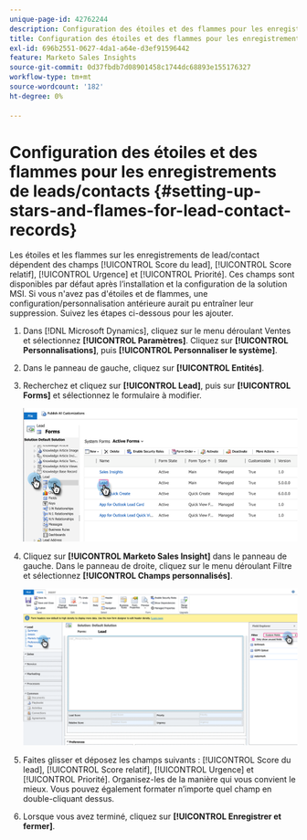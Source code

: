 ```yaml
---
unique-page-id: 42762244
description: Configuration des étoiles et des flammes pour les enregistrements de leads/contacts - Documents Marketo - Documentation du produit
title: Configuration des étoiles et des flammes pour les enregistrements de leads/contacts
exl-id: 696b2551-0627-4da1-a64e-d3ef91596442
feature: Marketo Sales Insights
source-git-commit: 0d37fbdb7d08901458c1744dc68893e155176327
workflow-type: tm+mt
source-wordcount: '182'
ht-degree: 0%

---
```


# Configuration des étoiles et des flammes pour les enregistrements de leads/contacts {#setting-up-stars-and-flames-for-lead-contact-records}

Les étoiles et les flammes sur les enregistrements de lead/contact dépendent des champs [!UICONTROL Score du lead], [!UICONTROL Score relatif], [!UICONTROL Urgence] et [!UICONTROL Priorité]. Ces champs sont disponibles par défaut après l’installation et la configuration de la solution MSI. Si vous n&#39;avez pas d&#39;étoiles et de flammes, une configuration/personnalisation antérieure aurait pu entraîner leur suppression. Suivez les étapes ci-dessous pour les ajouter.

1. Dans [!DNL Microsoft Dynamics], cliquez sur le menu déroulant Ventes et sélectionnez **[!UICONTROL Paramètres]**. Cliquez sur **[!UICONTROL Personnalisations]**, puis **[!UICONTROL Personnaliser le système]**.

1. Dans le panneau de gauche, cliquez sur **[!UICONTROL Entités]**.

1. Recherchez et cliquez sur **[!UICONTROL Lead]**, puis sur **[!UICONTROL Forms]** et sélectionnez le formulaire à modifier.

   ![](assets/setting-up-stars-and-flames-for-lead-contact-records-1.png)

1. Cliquez sur **[!UICONTROL Marketo Sales Insight]** dans le panneau de gauche. Dans le panneau de droite, cliquez sur le menu déroulant Filtre et sélectionnez **[!UICONTROL Champs personnalisés]**.

   ![](assets/setting-up-stars-and-flames-for-lead-contact-records-2.png)

1. Faites glisser et déposez les champs suivants : [!UICONTROL Score du lead], [!UICONTROL Score relatif], [!UICONTROL Urgence] et [!UICONTROL Priorité]. Organisez-les de la manière qui vous convient le mieux. Vous pouvez également formater n’importe quel champ en double-cliquant dessus.

1. Lorsque vous avez terminé, cliquez sur **[!UICONTROL Enregistrer et fermer]**.
